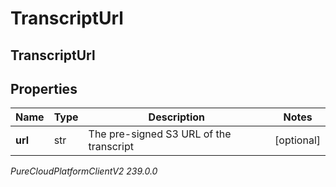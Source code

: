 # TranscriptUrl

## TranscriptUrl

## Properties

|Name | Type | Description | Notes|
|------------ | ------------- | ------------- | -------------|
| **url** | str | The pre-signed S3 URL of the transcript | [optional] |



_PureCloudPlatformClientV2 239.0.0_
